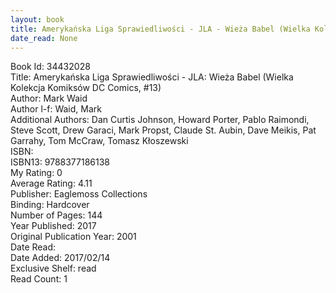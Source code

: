 ```yaml
---
layout: book
title: Amerykańska Liga Sprawiedliwości - JLA - Wieża Babel (Wielka Kolekcja Komiksów DC Comics,  no. 13)
date_read: None
---
```


Book Id: 34432028<br />
Title: Amerykańska Liga Sprawiedliwości - JLA: Wieża Babel (Wielka Kolekcja Komiksów DC Comics, #13)<br />
Author: Mark Waid<br />
Author l-f: Waid, Mark<br />
Additional Authors: Dan Curtis Johnson, Howard Porter, Pablo Raimondi, Steve Scott, Drew Garaci, Mark Propst, Claude St. Aubin, Dave Meikis, Pat Garrahy, Tom McCraw, Tomasz Kłoszewski<br />
ISBN: <br />
ISBN13: 9788377186138<br />
My Rating: 0<br />
Average Rating: 4.11<br />
Publisher: Eaglemoss Collections<br />
Binding: Hardcover<br />
Number of Pages: 144<br />
Year Published: 2017<br />
Original Publication Year: 2001<br />
Date Read: <br />
Date Added: 2017/02/14<br />
Exclusive Shelf: read<br />
Read Count: 1<br />

